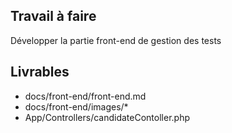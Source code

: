 ## Travail à faire

Développer la partie front-end de gestion des tests

## Livrables

- docs/front-end/front-end.md
- docs/front-end/images/*
- App/Controllers/candidateContoller.php
